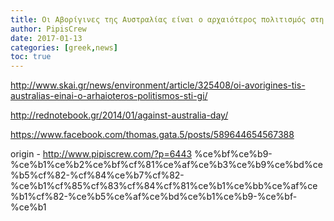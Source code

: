 ```yaml
---
title: Οι Αβορίγινες της Αυστραλίας είναι ο αρχαιότερος πολιτισμός στη Γη
author: PipisCrew
date: 2017-01-13
categories: [greek,news]
toc: true
---
```


http://www.skai.gr/news/environment/article/325408/oi-avorigines-tis-australias-einai-o-arhaioteros-politismos-sti-gi/

http://rednotebook.gr/2014/01/against-australia-day/

https://www.facebook.com/thomas.gata.5/posts/589644654567388

origin - http://www.pipiscrew.com/?p=6443 %ce%bf%ce%b9-%ce%b1%ce%b2%ce%bf%cf%81%ce%af%ce%b3%ce%b9%ce%bd%ce%b5%cf%82-%cf%84%ce%b7%cf%82-%ce%b1%cf%85%cf%83%cf%84%cf%81%ce%b1%ce%bb%ce%af%ce%b1%cf%82-%ce%b5%ce%af%ce%bd%ce%b1%ce%b9-%ce%bf-%ce%b1